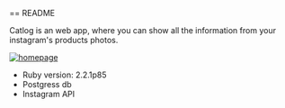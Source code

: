 == README

Catlog is an web app, where you can show all the information from your instagram's products photos.

[![homepage](https://dl.dropboxusercontent.com/u/127516638/Screenshot%202016-04-02%2021.59.27.png)](http://catlog.com.co/)

* Ruby version: 2.2.1p85
* Postgress db
* Instagram API
